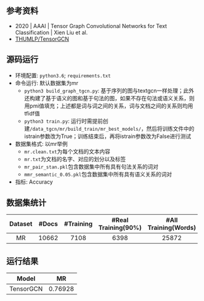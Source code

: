 ## 参考资料
- 2020 | AAAI | Tensor Graph Convolutional Networks for Text Classification | Xien Liu et al.
- [THUMLP/TensorGCN](https://github.com/THUMLP/TensorGCN)

## 源码运行
- 环境配置: `python3.6`; `requirements.txt`
- 命令运行: 默认数据集为mr
    - `python3 build_graph_tgcn.py`: 基于序列的图与textgcn一样处理；此外还构建了基于语义的图和基于句法的图，如果不存在句法或语义关系，则用pmi值填充；上述都是词与词之间的关系，词与文档之间的关系则均用tfidf值
    - `python3 train.py`: 运行时需提前创建`/data_tgcn/mr/build_train/mr_best_models/`，然后将训练文件中的istrain参数改为True；训练结束后，再将istrain参数改为False进行测试
- 数据集格式: 以mr举例
    - `mr.clean.txt`为每个文档的文本内容
    - `mr.txt`为文档的名字、对应的划分以及标签
    - `mr_pair_stan.pkl`包含数据集中所有具有句法关系的词对
    - `mmr_semantic_0.05.pkl`包含数据集中所有具有语义关系的词对
- 指标: Accuracy

## 数据集统计
| Dataset | #Docs | #Training | #Real Training(90%) | #All Training(Words) | #Test | #Words | #Nodes | #Feature Dim | #Classes |
| :----: | :----: | :----: | :----: | :----: | :----: | :----: | :----: | :----: | :----: |
| MR | 10662 | 7108 | 6398 | 25872 | 3554 | 18764 | 29426 | 300 | 2 |

## 运行结果
| Model | MR | 
| :----: | :----: |
| TensorGCN | 0.76928 |